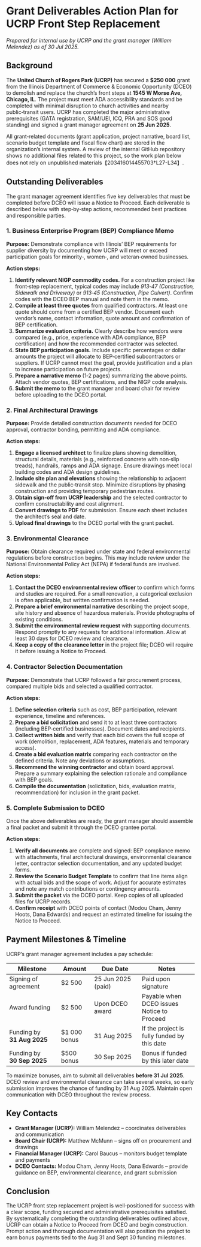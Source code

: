 # Grant Deliverables Action Plan for UCRP Front Step Replacement

*Prepared for internal use by UCRP and the grant manager (William Melendez) as of 30 Jul 2025.*

## Background

The **United Church of Rogers Park (UCRP)** has secured a **$250 000** grant from the Illinois Department of Commerce & Economic Opportunity (DCEO) to demolish and replace the church’s front steps at **1545 W Morse Ave, Chicago, IL**. The project must meet ADA accessibility standards and be completed with minimal disruption to church activities and nearby public‑transit users. UCRP has completed the major administrative prerequisites (GATA registration, SAM/UEI, ICQ, PRA and SOS good standing) and signed a grant manager agreement on **25 Jun 2025**. 

All grant‑related documents (grant application, project narrative, board list, scenario budget template and fiscal flow chart) are stored in the organization’s internal system. A review of the internal GitHub repository shows no additional files related to this project, so the work plan below does not rely on unpublished materials【203416014455703†L27-L34】. 

## Outstanding Deliverables

The grant manager agreement identifies five key deliverables that must be completed before DCEO will issue a Notice to Proceed. Each deliverable is described below with step‑by‑step actions, recommended best practices and responsible parties.

### 1. Business Enterprise Program (BEP) Compliance Memo

**Purpose:** Demonstrate compliance with Illinois’ BEP requirements for supplier diversity by documenting how UCRP will meet or exceed participation goals for minority‑, women‑, and veteran‑owned businesses.

**Action steps:**

1. **Identify relevant NIGP commodity codes.**  For a construction project like front‑step replacement, typical codes may include *913‑47 (Construction, Sidewalk and Driveway)* or *913‑45 (Construction, Pipe Culvert)*.  Confirm codes with the DCEO BEP manual and note them in the memo.
2. **Compile at least three quotes** from qualified contractors.  At least one quote should come from a certified BEP vendor.  Document each vendor’s name, contact information, quote amount and confirmation of BEP certification.
3. **Summarize evaluation criteria.**  Clearly describe how vendors were compared (e.g., price, experience with ADA compliance, BEP certification) and how the recommended contractor was selected.
4. **State BEP participation goals.**  Include specific percentages or dollar amounts the project will allocate to BEP‑certified subcontractors or suppliers.  If UCRP cannot meet the goal, provide justification and a plan to increase participation on future projects.
5. **Prepare a narrative memo** (1‑2 pages) summarizing the above points.  Attach vendor quotes, BEP certifications, and the NIGP code analysis.
6. **Submit the memo** to the grant manager and board chair for review before uploading to the DCEO portal.

### 2. Final Architectural Drawings

**Purpose:** Provide detailed construction documents needed for DCEO approval, contractor bonding, permitting and ADA compliance.

**Action steps:**

1. **Engage a licensed architect** to finalize plans showing demolition, structural details, materials (e.g., reinforced concrete with non‑slip treads), handrails, ramps and ADA signage.  Ensure drawings meet local building codes and ADA design guidelines.
2. **Include site plan and elevations** showing the relationship to adjacent sidewalk and the public‑transit stop.  Minimize disruptions by phasing construction and providing temporary pedestrian routes.
3. **Obtain sign‑off from UCRP leadership** and the selected contractor to confirm constructability and cost alignment.
4. **Convert drawings to PDF** for submission.  Ensure each sheet includes the architect’s seal and date.
5. **Upload final drawings** to the DCEO portal with the grant packet.

### 3. Environmental Clearance

**Purpose:** Obtain clearance required under state and federal environmental regulations before construction begins.  This may include review under the National Environmental Policy Act (NEPA) if federal funds are involved.

**Action steps:**

1. **Contact the DCEO environmental review officer** to confirm which forms and studies are required.  For a small renovation, a categorical exclusion is often applicable, but written confirmation is needed.
2. **Prepare a brief environmental narrative** describing the project scope, site history and absence of hazardous materials.  Provide photographs of existing conditions.
3. **Submit the environmental review request** with supporting documents.  Respond promptly to any requests for additional information.  Allow at least 30 days for DCEO review and clearance.
4. **Keep a copy of the clearance letter** in the project file; DCEO will require it before issuing a Notice to Proceed.

### 4. Contractor Selection Documentation

**Purpose:** Demonstrate that UCRP followed a fair procurement process, compared multiple bids and selected a qualified contractor.

**Action steps:**

1. **Define selection criteria** such as cost, BEP participation, relevant experience, timeline and references.
2. **Prepare a bid solicitation** and send it to at least three contractors (including BEP‑certified businesses).  Document dates and recipients.
3. **Collect written bids** and verify that each bid covers the full scope of work (demolition, replacement, ADA features, materials and temporary access).
4. **Create a bid evaluation matrix** comparing each contractor on the defined criteria.  Note any deviations or assumptions.
5. **Recommend the winning contractor** and obtain board approval.  Prepare a summary explaining the selection rationale and compliance with BEP goals.
6. **Compile the documentation** (solicitation, bids, evaluation matrix, recommendation) for inclusion in the grant packet.

### 5. Complete Submission to DCEO

Once the above deliverables are ready, the grant manager should assemble a final packet and submit it through the DCEO grantee portal.

**Action steps:**

1. **Verify all documents** are complete and signed: BEP compliance memo with attachments, final architectural drawings, environmental clearance letter, contractor selection documentation, and any updated budget forms.
2. **Review the Scenario Budget Template** to confirm that line items align with actual bids and the scope of work.  Adjust for accurate estimates and note any match contributions or contingency amounts.
3. **Submit the packet** via the DCEO portal.  Keep copies of all uploaded files for UCRP records.
4. **Confirm receipt** with DCEO points of contact (Modou Cham, Jenny Hoots, Dana Edwards) and request an estimated timeline for issuing the Notice to Proceed.

## Payment Milestones & Timeline

UCRP’s grant manager agreement includes a pay schedule:

| Milestone | Amount | Due Date | Notes |
| --- | --- | --- | --- |
| Signing of agreement | $2 500 | 25 Jun 2025 (paid) | Paid upon signature |
| Award funding | $2 500 | Upon DCEO award | Payable when DCEO issues Notice to Proceed |
| Funding by **31 Aug 2025** | $1 000 bonus | 31 Aug 2025 | If the project is fully funded by this date |
| Funding by **30 Sep 2025** | $500 bonus | 30 Sep 2025 | Bonus if funded by this later date |

To maximize bonuses, aim to submit all deliverables **before 31 Jul 2025**.  DCEO review and environmental clearance can take several weeks, so early submission improves the chance of funding by 31 Aug 2025.  Maintain open communication with DCEO throughout the review process.

## Key Contacts

- **Grant Manager (UCRP):** William Melendez – coordinates deliverables and communication
- **Board Chair (UCRP):** Matthew McMunn – signs off on procurement and drawings
- **Financial Manager (UCRP):** Carol Baucus – monitors budget template and payments
- **DCEO Contacts:** Modou Cham, Jenny Hoots, Dana Edwards – provide guidance on BEP, environmental clearance, and grant submission

## Conclusion

The UCRP front step replacement project is well‑positioned for success with a clear scope, funding secured and administrative prerequisites satisfied.  By systematically completing the outstanding deliverables outlined above, UCRP can obtain a Notice to Proceed from DCEO and begin construction.  Prompt action and thorough documentation will also position the project to earn bonus payments tied to the Aug 31 and Sept 30 funding milestones.
